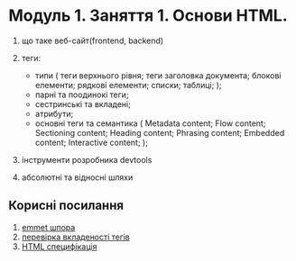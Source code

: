 # Модуль 1. Заняття 1. Основи HTML.

1.  що таке веб-сайт(frontend, backend)
2.  теги:

    - типи ( теги верхнього рівня; теги заголовка документа; блокові елементи; рядкові елементи;
      списки; таблиці; );
    - парні та поодинокі теги;
    - сестринські та вкладені;
    - атрибути;
    - основні теги та семантика ( Metadata content; Flow content; Sectioning content; Heading
      content; Phrasing content; Embedded content; Interactive content; );

3.  інструменти розробника devtools
4.  абсолютні та відносні шляхи

## Корисні посилання

1. [emmet шпора](https://docs.emmet.io/cheat-sheet/)
2. [перевірка вкладеності тегів](https://caninclude.glitch.me/)
3. [HTML специфікація](https://html.spec.whatwg.org/)
